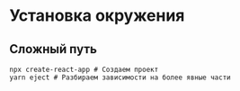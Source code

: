 # Установка окружения

## Сложный путь

```shell
npx create-react-app # Создаем проект
yarn eject # Разбираем зависимости на более явные части
```
